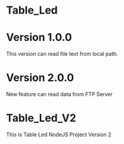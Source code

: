 # Table_Led

# Version 1.0.0

This version can read file text from local path.

# Version 2.0.0
New feature can read data from FTP Server
# Table_Led_V2
This is Table Led NodeJS Project Version 2

